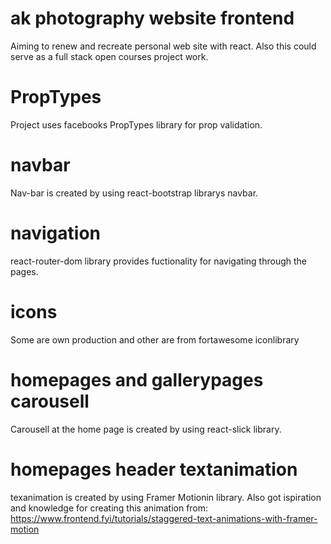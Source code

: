 # ak photography website frontend

Aiming to renew and recreate personal web site with react.
Also this could serve as a full stack open courses project work.

# PropTypes

Project uses facebooks PropTypes library for prop validation.

# navbar

Nav-bar is created by using react-bootstrap librarys navbar.

# navigation

react-router-dom library provides fuctionality for navigating through the pages.

# icons

Some are own production and other are from fortawesome iconlibrary

# homepages and gallerypages carousell

Carousell at the home page is created by using react-slick library.

# homepages header textanimation

texanimation is created by using Framer Motionin library. Also got ispiration and knowledge for creating this animation from:
https://www.frontend.fyi/tutorials/staggered-text-animations-with-framer-motion

